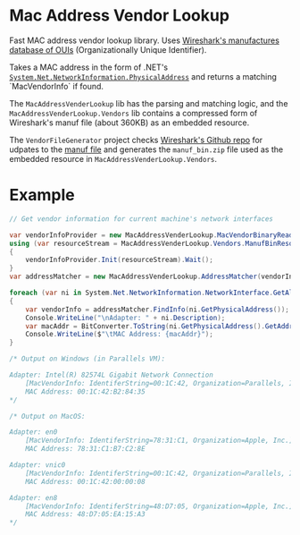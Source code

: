 # Mac Address Vendor Lookup

Fast MAC address vendor lookup library. Uses [Wireshark's manufactures database of OUIs](https://www.wireshark.org/tools/oui-lookup.html) (Organizationally Unique Identifier).

Takes a MAC address in the form of .NET's [`System.Net.NetworkInformation.PhysicalAddress`](https://msdn.microsoft.com/en-us/library/system.net.networkinformation.physicaladdress(v=vs.110).aspx) and returns a matching `MacVendorInfo` if found. 

The `MacAddressVenderLookup` lib has the parsing and matching logic, and the `MacAddressVenderLookup.Vendors` lib contains a compressed form of Wireshark's manuf file (about 360KB) as an embedded resource.

The `VendorFileGenerator` project checks [Wireshark's Github repo](https://github.com/wireshark/wireshark) for udpates to the [manuf file](https://github.com/wireshark/wireshark/blob/master/manuf) and generates the `manuf_bin.zip` file used as the embedded resource in `MacAddressVenderLookup.Vendors`.

# Example
```C#
// Get vendor information for current machine's network interfaces

var vendorInfoProvider = new MacAddressVenderLookup.MacVendorBinaryReader();
using (var resourceStream = MacAddressVenderLookup.Vendors.ManufBinResource.GetStream().Result)
{
    vendorInfoProvider.Init(resourceStream).Wait();
}
var addressMatcher = new MacAddressVenderLookup.AddressMatcher(vendorInfoProvider);

foreach (var ni in System.Net.NetworkInformation.NetworkInterface.GetAllNetworkInterfaces())
{
    var vendorInfo = addressMatcher.FindInfo(ni.GetPhysicalAddress());
    Console.WriteLine("\nAdapter: " + ni.Description);
    var macAddr = BitConverter.ToString(ni.GetPhysicalAddress().GetAddressBytes()).Replace('-', ':');
    Console.WriteLine($"\tMAC Address: {macAddr}");
}

/* Output on Windows (in Parallels VM):

Adapter: Intel(R) 82574L Gigabit Network Connection
    [MacVendorInfo: IdentiferString=00:1C:42, Organization=Parallels, Inc.]
    MAC Address: 00:1C:42:B2:84:35
*/

/* Output on MacOS:

Adapter: en0
    [MacVendorInfo: IdentiferString=78:31:C1, Organization=Apple, Inc.]
    MAC Address: 78:31:C1:B7:C2:8E

Adapter: vnic0
    [MacVendorInfo: IdentiferString=00:1C:42, Organization=Parallels, Inc.]
    MAC Address: 00:1C:42:00:00:08

Adapter: en8
    [MacVendorInfo: IdentiferString=48:D7:05, Organization=Apple, Inc.]
    MAC Address: 48:D7:05:EA:15:A3
*/

```
